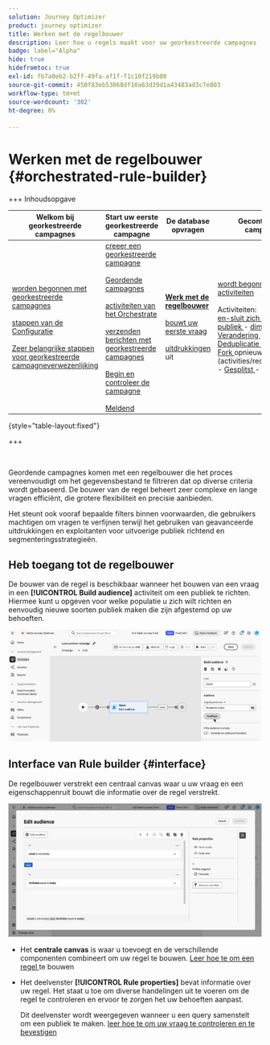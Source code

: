```yaml
---
solution: Journey Optimizer
product: journey optimizer
title: Werken met de regelbouwer
description: Leer hoe u regels maakt voor uw georkestreerde campagnes
badge: label="Alpha"
hide: true
hidefromtoc: true
exl-id: fb7a0eb2-b2ff-49fa-af1f-f1c10f219b00
source-git-commit: 450f83eb53068df10a63d39d1a43483ad3c7e803
workflow-type: tm+mt
source-wordcount: '302'
ht-degree: 0%

---
```



# Werken met de regelbouwer {#orchestrated-rule-builder}

+++ Inhoudsopgave

| Welkom bij georkestreerde campagnes | Start uw eerste georkestreerde campagne | De database opvragen | Gecontroleerde campagnes |
|---|---|---|---|
| [ worden begonnen met georkestreerde campagnes ](gs-orchestrated-campaigns.md)<br/><br/>[ stappen van de Configuratie ](configuration-steps.md)<br/><br/>[ Zeer belangrijke stappen voor georkestreerde campagneverwezenlijking ](gs-campaign-creation.md) | [ creeer een georkestreerde campagne ](create-orchestrated-campaign.md)<br/><br/>[ Geordende campagnes ](orchestrated-campaign-settings.md)<br/><br/>[ activiteiten van het Orchestrate ](orchestrate-activities.md)<br/><br/>[ verzenden berichten met georkestreerde campagnes ](send-messages.md)<br/><br/>[ Begin en controleer de campagne ](start-monitor-campaigns.md)<br/><br/>[ Meldend ](reporting-campaigns.md) | <b>[ Werk met de regelbouwer ](orchestrated-rule-builder.md)</b><br/><br/>[ bouwt uw eerste vraag ](build-query.md)<br/><br/>[ uitdrukkingen ](edit-expressions.md) uit | [ wordt begonnen met activiteiten ](activities/about-activities.md)<br/><br/> Activiteiten:<br/>[ en-sluit zich aan ](activities/and-join.md) - [ bouwt publiek ](activities/build-audience.md) - [ dimensie van de Verandering ](activities/change-dimension.md) - [ combineert ](activities/combine.md) - [ Deduplicatie ](activities/deduplication.md) - [ Verrijking ](activities/enrichment.md) - [ Fork ](activities/fork.md) opnieuw verzoening ](activities/reconciliation.md) - [ Gesplitst ](activities/split.md) - [ wacht ](activities/wait.md)[ |

{style="table-layout:fixed"}

+++

<br/>

Geordende campagnes komen met een regelbouwer die het proces vereenvoudigt om het gegevensbestand te filtreren dat op diverse criteria wordt gebaseerd. De bouwer van de regel beheert zeer complexe en lange vragen efficiënt, die grotere flexibiliteit en precisie aanbieden.

Het steunt ook vooraf bepaalde filters binnen voorwaarden, die gebruikers machtigen om vragen te verfijnen terwijl het gebruiken van geavanceerde uitdrukkingen en exploitanten voor uitvoerige publiek richtend en segmenteringsstrategieën.

## Heb toegang tot de regelbouwer

De bouwer van de regel is beschikbaar wanneer het bouwen van een vraag in een **[!UICONTROL Build audience]** activiteit om een publiek te richten. Hiermee kunt u opgeven voor welke populatie u zich wilt richten en eenvoudig nieuwe soorten publiek maken die zijn afgestemd op uw behoeften.

![ beeld dat een activiteit van het bouwstijlpubliek toont ](assets/rule-builder-query.png)

## Interface van Rule builder {#interface}

De regelbouwer verstrekt een centraal canvas waar u uw vraag en een eigenschappenruit bouwt die informatie over de regel verstrekt.

![ Beeld die de interface van de regelbouwer tonen ](assets/rule-builder-interface.png)

* Het **centrale canvas** is waar u toevoegt en de verschillende componenten combineert om uw regel te bouwen. [ Leer hoe te om een regel ](../orchestrated/build-query.md) te bouwen

* Het deelvenster **[!UICONTROL Rule properties]** bevat informatie over uw regel. Het staat u toe om diverse handelingen uit te voeren om de regel te controleren en ervoor te zorgen het uw behoeften aanpast.

  Dit deelvenster wordt weergegeven wanneer u een query samenstelt om een publiek te maken. [ leer hoe te om uw vraag te controleren en te bevestigen ](build-query.md#check-and-validate-your-query)
